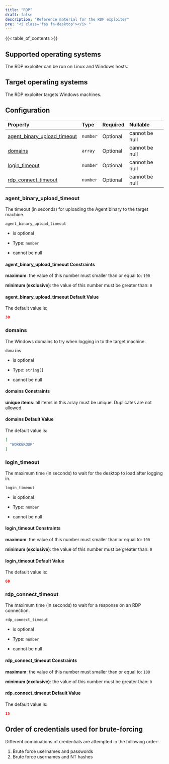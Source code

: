 ```yaml
---
title: "RDP"
draft: false
description: "Reference material for the RDP exploiter"
pre: "<i class='fas fa-desktop'></i> "
---
```


{{< table_of_contents >}}

## Supported operating systems

The RDP exploiter can be run on Linux and Windows hosts.

## Target operating systems

The RDP exploiter targets Windows machines.

## Configuration

<!--
This documentation was autogenerated by passing the plugin's config-schema.json
through https://github.com/adobe/jsonschema2md. It was then modified by hand to
remove extraneous information.
-->

| Property                                                       | Type     | Required | Nullable       |
| :------------------------------------------------------------- | :------- | :------- | :------------- |
| [agent\_binary\_upload\_timeout](#agent_binary_upload_timeout) | `number` | Optional | cannot be null |
| [domains](#domains)                                            | `array`  | Optional | cannot be null |
| [login\_timeout](#login_timeout)                               | `number` | Optional | cannot be null |
| [rdp\_connect\_timeout](#rdp_connect_timeout)                  | `number` | Optional | cannot be null |

### agent\_binary\_upload\_timeout

The timeout (in seconds) for uploading the Agent binary to the target machine.

`agent_binary_upload_timeout`

* is optional

* Type: `number`

* cannot be null

#### agent\_binary\_upload\_timeout Constraints

**maximum**: the value of this number must smaller than or equal to: `100`

**minimum (exclusive)**: the value of this number must be greater than: `0`

#### agent\_binary\_upload\_timeout Default Value

The default value is:

```json
30
```

### domains

The Windows domains to try when logging in to the target machine.

`domains`

* is optional

* Type: `string[]`

* cannot be null

#### domains Constraints

**unique items**: all items in this array must be unique. Duplicates are not allowed.

#### domains Default Value

The default value is:

```json
[
  "WORKGROUP"
]
```

### login\_timeout

The maximum time (in seconds) to wait for the desktop to load after logging in.

`login_timeout`

* is optional

* Type: `number`

* cannot be null

#### login\_timeout Constraints

**maximum**: the value of this number must smaller than or equal to: `100`

**minimum (exclusive)**: the value of this number must be greater than: `0`

#### login\_timeout Default Value

The default value is:

```json
60
```

### rdp\_connect\_timeout

The maximum time (in seconds) to wait for a response on an RDP connection.

`rdp_connect_timeout`

* is optional

* Type: `number`

* cannot be null

#### rdp\_connect\_timeout Constraints

**maximum**: the value of this number must smaller than or equal to: `100`

**minimum (exclusive)**: the value of this number must be greater than: `0`

#### rdp\_connect\_timeout Default Value

The default value is:

```json
15
```

## Order of credentials used for brute-forcing

Different combinations of credentials are attempted in the following order:

1. Brute force usernames and passwords
1. Brute force usernames and NT hashes
